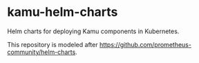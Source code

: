 # kamu-helm-charts

Helm charts for deploying Kamu components in Kubernetes.

This repository is modeled after https://github.com/prometheus-community/helm-charts.
